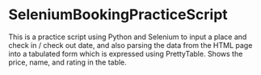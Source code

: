 # SeleniumBookingPracticeScript

This is a practice script using Python and Selenium to input a place and check in / check out date, and also parsing the data from the HTML page into a 
tabulated form which is expressed using PrettyTable. Shows the price, name, and rating in the table. 
